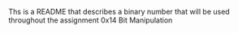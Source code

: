 Ths is a  README that describes a binary number that will be used throughout the assignment 0x14 Bit Manipulation
